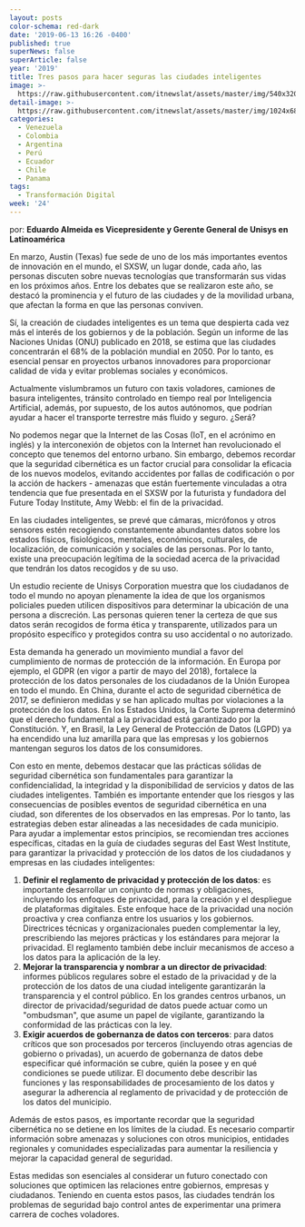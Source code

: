 ```yaml
---
layout: posts
color-schema: red-dark
date: '2019-06-13 16:26 -0400'
published: true
superNews: false
superArticle: false
year: '2019'
title: Tres pasos para hacer seguras las ciudades inteligentes
image: >-
  https://raw.githubusercontent.com/itnewslat/assets/master/img/540x320/Ciudad-5G-p.jpg
detail-image: >-
  https://raw.githubusercontent.com/itnewslat/assets/master/img/1024x680/Ciudad-5G-g.jpg
categories:
  - Venezuela
  - Colombia
  - Argentina
  - Perú
  - Ecuador
  - Chile
  - Panama
tags:
  - Transformación Digital
week: '24'
---
```

por: **Eduardo Almeida es Vicepresidente y Gerente General de Unisys en Latinoamérica**

En marzo, Austin (Texas) fue sede de uno de los más importantes eventos de innovación en el mundo, el SXSW, un lugar donde, cada año, las personas discuten sobre nuevas tecnologías que transformarán sus vidas en los próximos años. Entre los debates que se realizaron este año, se destacó la prominencia y el futuro de las ciudades y de la movilidad urbana, que afectan la forma en que las personas conviven. 

Sí, la creación de ciudades inteligentes es un tema que despierta cada vez más el interés de los gobiernos y de la población. Según un informe de las Naciones Unidas (ONU) publicado en 2018, se estima que las ciudades concentrarán el 68% de la población mundial en 2050. Por lo tanto, es esencial pensar en proyectos urbanos innovadores para proporcionar calidad de vida y evitar problemas sociales y económicos.

Actualmente vislumbramos un futuro con taxis voladores, camiones de basura inteligentes, tránsito controlado en tiempo real por Inteligencia Artificial, además, por supuesto, de los autos autónomos, que podrían ayudar a hacer el transporte terrestre más fluido y seguro. ¿Será? 

No podemos negar que la Internet de las Cosas (IoT, en el acrónimo en inglés) y la interconexión de objetos con la Internet han revolucionado el concepto que tenemos del entorno urbano. Sin embargo, debemos recordar que la seguridad cibernética es un factor crucial para consolidar la eficacia de los nuevos modelos, evitando accidentes por fallas de codificación o por la acción de hackers - amenazas que están fuertemente vinculadas a otra tendencia que fue presentada en el SXSW por la futurista y fundadora del Future Today Institute, Amy Webb: el fin de la privacidad.

En las ciudades inteligentes, se prevé que cámaras, micrófonos y otros sensores estén recogiendo constantemente abundantes datos  sobre los estados físicos, fisiológicos, mentales, económicos, culturales, de localización, de comunicación y sociales de las personas. Por lo tanto, existe una preocupación legítima de la sociedad acerca de la privacidad que tendrán los datos recogidos y de su uso.

Un estudio reciente de Unisys Corporation muestra que los ciudadanos de todo el mundo no apoyan plenamente la idea de que los organismos policiales pueden utilicen dispositivos para determinar la ubicación de una persona a  discreción. Las personas quieren tener la certeza de que sus datos serán recogidos de forma ética y transparente, utilizados para un propósito específico y protegidos contra su uso accidental o no autorizado.

Esta demanda ha generado un movimiento mundial a favor del cumplimiento de normas de protección de la información. En Europa por ejemplo, el GDPR (en vigor a partir de mayo del 2018), fortalece la protección de los datos personales de los ciudadanos de la Unión Europea en todo el mundo. En China, durante el acto de seguridad cibernética de 2017, se definieron medidas y se han aplicado multas por violaciones a la protección de los datos. En los Estados Unidos, la Corte Suprema determinó que el derecho fundamental a la privacidad está garantizado por la Constitución. Y, en Brasil, la Ley General de Protección de Datos (LGPD) ya ha encendido una luz amarilla para que las empresas y los gobiernos mantengan seguros los datos de los consumidores.

Con esto en mente, debemos destacar que las prácticas sólidas de seguridad cibernética son fundamentales para garantizar la confidencialidad, la integridad y la disponibilidad de servicios y datos de las ciudades inteligentes. También es importante entender que los riesgos y las consecuencias de posibles eventos de seguridad cibernética en una ciudad, son diferentes de los observados en las empresas. Por lo tanto, las estrategias deben estar alineadas a las necesidades de cada municipio.
Para ayudar a implementar estos principios, se recomiendan tres acciones específicas, citadas en la guía de ciudades seguras del East West Institute, para garantizar la privacidad y protección de los datos de los ciudadanos y empresas en las ciudades inteligentes:

1. **Definir el reglamento de privacidad y protección de los datos**: es importante desarrollar un conjunto de normas y obligaciones, incluyendo los enfoques de privacidad, para la creación y el despliegue de plataformas digitales. Este enfoque hace de la privacidad una noción proactiva y crea confianza entre los usuarios y los gobiernos. Directrices técnicas y organizacionales pueden complementar la ley, prescribiendo las mejores prácticas y los estándares para mejorar la privacidad. El reglamento también debe incluir mecanismos de acceso a los datos para la aplicación de la ley.
2. **Mejorar la transparencia y nombrar a un director de privacidad**: informes públicos regulares sobre el estado de la privacidad y de la protección de los datos de una ciudad inteligente garantizarán la transparencia y el control público. En los grandes centros urbanos, un director de privacidad/seguridad de datos puede actuar como un "ombudsman", que asume un papel de vigilante, garantizando la conformidad de las prácticas con la ley.
3. **Exigir acuerdos de gobernanza de datos con terceros**: para datos críticos que son procesados por terceros (incluyendo otras agencias de gobierno o privadas), un acuerdo de gobernanza de datos debe especificar qué información se cubre, quién la posee y en qué condiciones se puede utilizar. El documento debe describir las funciones y las responsabilidades de procesamiento de los datos y asegurar la adherencia al reglamento de privacidad y de protección de los datos del municipio.

Además de estos pasos, es importante recordar que la seguridad cibernética no se detiene en los límites de la ciudad. Es necesario compartir información sobre amenazas y soluciones con otros municipios, entidades regionales y comunidades especializadas para aumentar la resiliencia y mejorar la capacidad general de seguridad.

Estas medidas son esenciales al considerar un futuro conectado con soluciones que optimicen las relaciones entre gobiernos, empresas y ciudadanos. Teniendo en cuenta estos pasos, las ciudades tendrán los problemas de seguridad bajo control antes de experimentar una primera carrera de coches voladores.